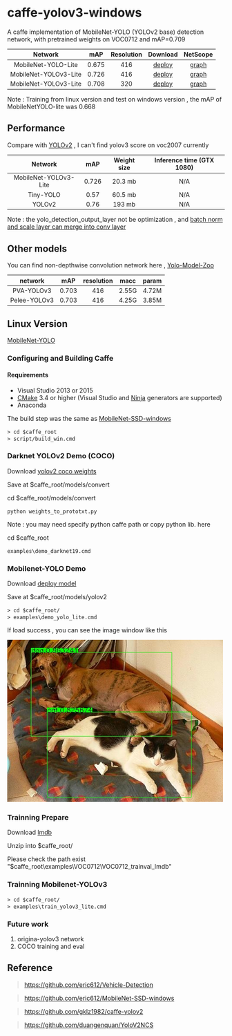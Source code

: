 # caffe-yolov3-windows

A caffe implementation of MobileNet-YOLO (YOLOv2 base) detection network, with pretrained weights on VOC0712 and mAP=0.709

Network|mAP|Resolution|Download|NetScope|
:---:|:---:|:---:|:---:|:---:
MobileNet-YOLO-Lite|0.675|416|[deploy](https://github.com/eric612/MobileNet-YOLO/blob/master/models/yolov2/mobilenet_yolo_lite_deploy_iter_62000.caffemodel)|[graph](http://ethereon.github.io/netscope/#/gist/11229dc092ef68d3b37f37ce4d9cdec8)
MobileNet-YOLOv3-Lite|0.726|416|[deploy](models/yolov3/)|[graph](http://ethereon.github.io/netscope/#/gist/f308433ad8ba69e5a4e36d02482f8829)|
MobileNet-YOLOv3-Lite|0.708|320|[deploy](models/yolov3/)|[graph](http://ethereon.github.io/netscope/#/gist/f308433ad8ba69e5a4e36d02482f8829)|

Note : Training from linux version and test on windows version , the mAP of MobileNetYOLO-lite was 0.668 

## Performance

Compare with [YOLOv2](https://pjreddie.com/darknet/yolov2/) , I can't find yolov3 score on voc2007 currently 

Network|mAP|Weight size|Inference time (GTX 1080)
:---:|:---:|:---:|:---:
MobileNet-YOLOv3-Lite|0.726|20.3 mb|N/A
Tiny-YOLO|0.57|60.5 mb|N/A
YOLOv2|0.76|193 mb|N/A

Note :  the yolo_detection_output_layer not be optimization , and [batch norm and scale layer can merge into conv layer](https://github.com/chuanqi305/MobileNet-SSD/blob/master/merge_bn.py)

## Other models

You can find non-depthwise convolution network here , [Yolo-Model-Zoo](https://github.com/eric612/Yolo-Model-Zoo)

network|mAP|resolution|macc|param|
:---:|:---:|:---:|:---:|:---:|
PVA-YOLOv3|0.703|416|2.55G|4.72M|
Pelee-YOLOv3|0.703|416|4.25G|3.85M|

## Linux Version

[MobileNet-YOLO](https://github.com/eric612/MobileNet-YOLO)

### Configuring and Building Caffe 

#### Requirements

 - Visual Studio 2013 or 2015
 - [CMake](https://cmake.org/) 3.4 or higher (Visual Studio and [Ninja](https://ninja-build.org/) generators are supported)
 - Anaconda 

The build step was the same as [MobileNet-SSD-windows](https://github.com/eric612/MobileNet-SSD-windows)
 
```
> cd $caffe_root
> script/build_win.cmd 
```

### Darknet YOLOv2 Demo (COCO)

Download [yolov2 coco weights](https://pjreddie.com/darknet/yolov2/)

Save at $caffe_root/models/convert 

cd $caffe_root/models/convert 

```
python weights_to_prototxt.py
```

Note : you may need specify python caffe path or copy python lib. here

cd $caffe_root

```
examples\demo_darknet19.cmd
```

### Mobilenet-YOLO Demo

Download [deploy model](https://github.com/eric612/MobileNet-YOLO/blob/master/models/yolov2/mobilenet_yolo_lite_deploy_iter_62000.caffemodel)

Save at $caffe_root/models/yolov2

```
> cd $caffe_root/
> examples\demo_yolo_lite.cmd
```

If load success , you can see the image window like this 

![alt tag](00002.jpg)


### Trainning Prepare

Download [lmdb](https://drive.google.com/open?id=19pBP1NwomDvm43xxgDaRuj_X4KubwuCZ)

Unzip into $caffe_root/ 

Please check the path exist "$caffe_root\examples\VOC0712\VOC0712_trainval_lmdb"


### Trainning Mobilenet-YOLOv3
  
```
> cd $caffe_root/
> examples\train_yolov3_lite.cmd
```


### Future work 

1. origina-yolov3 network
2. COCO training and eval

## Reference

> https://github.com/eric612/Vehicle-Detection

> https://github.com/eric612/MobileNet-SSD-windows

> https://github.com/gklz1982/caffe-yolov2

> https://github.com/duangenquan/YoloV2NCS